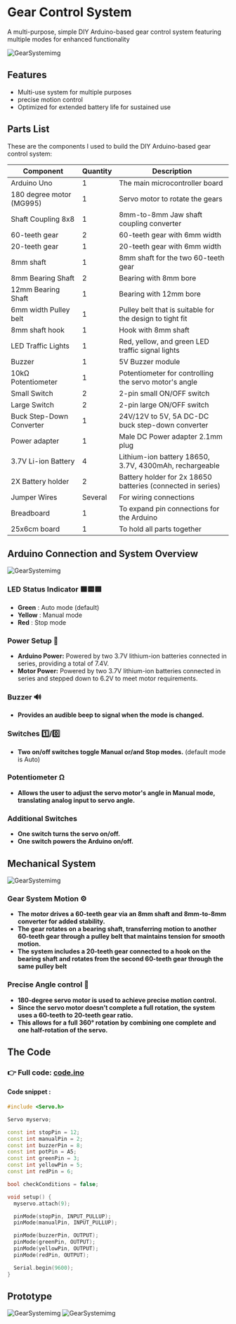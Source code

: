 # Gear Control System
A multi-purpose, simple DIY Arduino-based gear control system featuring multiple modes for enhanced functionality

![GearSystemimg](images/projGIF.gif)

## Features
- Multi-use system for multiple purposes
- precise motion control
- Optimized for extended battery life for sustained use

## Parts List
These are the components I used to build the DIY Arduino-based gear control system:

| Component                 | Quantity | Description                                      |
|---------------------------|----------|--------------------------------------------------|
| Arduino Uno               | 1        | The main microcontroller board                   |
| 180 degree motor (MG995)  | 1        | Servo motor to rotate the gears                  |
| Shaft Coupling 8x8        | 1        | 8mm-to-8mm Jaw shaft coupling converter          |
| 60-teeth gear             | 2        | 60-teeth gear with 6mm width                     |
| 20-teeth gear             | 1        | 20-teeth gear with 6mm width                     |
| 8mm shaft                 | 1        | 8mm shaft for the two 60-teeth gear              |
| 8mm Bearing Shaft         | 2        | Bearing with 8mm bore                            |
| 12mm Bearing Shaft        | 1        | Bearing with 12mm bore                           |
| 6mm width Pulley belt     | 1        | Pulley belt that is suitable for the design to tight fit|
| 8mm shaft hook            | 1        | Hook with 8mm shaft                              |
| LED Traffic Lights        | 1        | Red, yellow, and green LED traffic signal lights |
| Buzzer                    | 1        | 5V Buzzer module                                 |
| 10kΩ Potentiometer        | 1        | Potentiometer for controlling the servo motor's angle|
| Small Switch              | 2        | 2-pin small ON/OFF switch                        |
| Large Switch              | 2        | 2-pin large ON/OFF switch                        |
| Buck Step-Down Converter  | 1        | 24V/12V to 5V, 5A DC-DC buck step-down converter |
| Power adapter             | 1        | Male DC Power adapter 2.1mm plug                 |
| 3.7V Li-ion Battery       | 4        | Lithium-ion battery 18650, 3.7V, 4300mAh, rechargeable|
| 2X Battery holder         | 2        | Battery holder for 2x 18650 batteries (connected in series)|
| Jumper Wires              | Several  | For wiring connections                           |
| Breadboard                | 1        | To expand pin connections for the Arduino        |
| 25x6cm board              | 1        | To hold all parts together                       |

## Arduino Connection and System Overview

![GearSystemimg](images/connection.png)

### LED Status Indicator 🟩🟨🟥
- **Green** : Auto mode (default)
- **Yellow** : Manual mode
- **Red** : Stop mode

### Power Setup 🔋
- **Arduino Power:** Powered by two 3.7V lithium-ion batteries connected in series, providing a total of 7.4V.
- **Motor Power:** Powered by two 3.7V lithium-ion batteries connected in series and stepped down to 6.2V to meet motor requirements.

### Buzzer 🔊
- **Provides an audible beep to signal when the mode is changed.**

### Switches 1️⃣/0️⃣
- **Two on/off switches toggle Manual or/and Stop modes.** (default mode is Auto)

### Potentiometer Ω
- **Allows the user to adjust the servo motor's angle in Manual mode, translating analog input to servo angle.**

### Additional Switches
- **One switch turns the servo on/off.**
- **One switch powers the Arduino on/off.**

## Mechanical System
![GearSystemimg](images/dimension.png)

### Gear System Motion ⚙️
- **The motor drives a 60-teeth gear via an 8mm shaft and 8mm-to-8mm converter for added stability.**
- **The gear rotates on a bearing shaft, transferring motion to another 60-teeth gear through a pulley belt that maintains tension for smooth motion.**
- **The system includes a 20-teeth gear connected to a hook on the bearing shaft and rotates from the second 60-teeth gear through the same pulley belt**
### Precise Angle control 📐
- **180-degree servo motor is used to achieve precise motion control.**
- **Since the servo motor doesn’t complete a full rotation, the system uses a 60-teeth to 20-teeth gear ratio.**
- **This allows for a full 360° rotation by combining one complete and one half-rotation of the servo.**

## The Code
### 👉 Full code: [code.ino](code.ino)

#### Code snippet :
```cpp
#include <Servo.h>

Servo myservo;

const int stopPin = 12;
const int manualPin = 2;
const int buzzerPin = 8;
const int potPin = A5;
const int greenPin = 3;
const int yellowPin = 5;
const int redPin = 6;

bool checkConditions = false;

void setup() {
  myservo.attach(9);

  pinMode(stopPin, INPUT_PULLUP);
  pinMode(manualPin, INPUT_PULLUP);

  pinMode(buzzerPin, OUTPUT);
  pinMode(greenPin, OUTPUT);
  pinMode(yellowPin, OUTPUT);
  pinMode(redPin, OUTPUT);

  Serial.begin(9600);
} 
```

## Prototype
![GearSystemimg](images/prototype2.jpg)
![GearSystemimg](images/prototype1.jpg)
